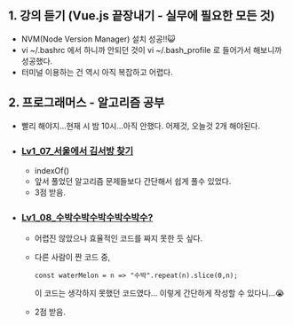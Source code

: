 <h2>1. 강의 듣기 (Vue.js 끝장내기 - 실무에 필요한 모든 것)</h2>

- NVM(Node Version Manager) 설치 성공!!😺
- vi ~/.bashrc 에서 하니까 안되던 것이 vi ~/.bash_profile 로 들어가서 해보니까 성공했다.
- 터미널 이용하는 건 역시 아직 복잡하고 어렵다.

<h2>2. 프로그래머스 - 알고리즘 공부</h2>

- 빨리 해야지...현재 시 밤 10시...아직 안했다. 어제것, 오늘것 2개 해야된다.

- <h3><a href="https://github.com/EunJaePark/algorithm/blob/master/Lv1_07_%EC%84%9C%EC%9A%B8%EC%97%90%EC%84%9C%20%EA%B9%80%EC%84%9C%EB%B0%A9%20%EC%B0%BE%EA%B8%B0.html">Lv1_07_서울에서 김서방 찾기</a></h3>

  - indexOf()  
  - 앞서 풀었던 알고리즘 문제들보다 간단해서 쉽게 풀수 있었다.  
  - 3점 받음.


- <h3><a href="https://github.com/EunJaePark/algorithm/blob/master/Lv1_08_%EC%88%98%EB%B0%95%EC%88%98%EB%B0%95%EC%88%98%EB%B0%95%EC%88%98%EB%B0%95%EC%88%98%EB%B0%95%EC%88%98.html">Lv1_08_수박수박수박수박수박수?</a></h3>

  - 어렵진 않았으나 효율적인 코드를 짜지 못한 듯 싶다.
  - 다른 사람이 짠 코드 중, 
  
        const waterMelon = n => "수박".repeat(n).slice(0,n);
        
     이 코드는 생각하지 못했던 코드였다... 이렇게 간단하게 작성할 수 있다니...😭
  - 2점 받음.
